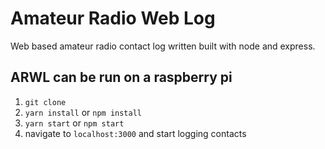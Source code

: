 # Amateur Radio Web Log
Web based amateur radio contact log written built with node and express.

## ARWL can be run on a raspberry pi
1. `git clone`
2. `yarn install` or `npm install`
3. `yarn start` or `npm start`
4. navigate to `localhost:3000` and start logging contacts